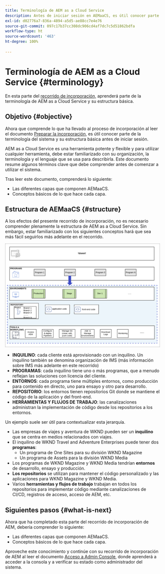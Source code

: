 ```yaml
---
title: Terminología de AEM as a Cloud Service
description: Antes de iniciar sesión en AEMaaCS, es útil conocer parte de la terminología del sistema y su estructura básica.
exl-id: d02776a7-836a-4894-a5d5-ae88cc7e4e76
source-git-commit: 097c17b37cc308dc906cd4af7dc7c5d51862bdfa
workflow-type: ht
source-wordcount: '463'
ht-degree: 100%

---
```


# Terminología de AEM as a Cloud Service {#terminology}

En esta parte del [recorrido de incorporación,](overview.md) aprenderá parte de la terminología de AEM as a Cloud Service y su estructura básica.

## Objetivo {#objective}

Ahora que comprende lo que ha llevado al proceso de incorporación al leer el documento [Preparar la incorporación,](preparation.md) es útil conocer parte de la terminología del sistema y su estructura básica antes de iniciar sesión.

AEM as a Cloud Service es una herramienta potente y flexible y para utilizar cualquier herramienta, debe estar familiarizado con su organización, la terminología y el lenguaje que se usa para describirla. Este documento resume algunos términos clave que debe comprender antes de comenzar a utilizar el sistema.

Tras leer este documento, comprenderá lo siguiente:

* Las diferentes capas que componen AEMaaCS.
* Conceptos básicos de lo que hace cada capa.

## Estructura de AEMaaCS {#structure}

A los efectos del presente recorrido de incorporación, no es necesario comprender plenamente la estructura de AEM as a Cloud Service. Sin embargo, estar familiarizado con los siguientes conceptos hará que sea más fácil seguirlos más adelante en el recorrido.

![Estructura de Cloud Manager](/help/journey-sites/quick-site/assets/cloud-manager-structure.png)

* **INQUILINO**: cada cliente está aprovisionado con un inquilino. Un inquilino también se denomina organización de IMS (más información sobre IMS más adelante en este recorrido)
* **PROGRAMAS**: cada inquilino tiene uno o más programas, que a menudo reflejan las soluciones con licencia del cliente.
* **ENTORNOS**: cada programa tiene múltiples entornos, como producción para contenido en directo, uno para ensayo y otro para desarrollo.
* **REPOSITORIO**: los entornos tienen repositorios Git donde se mantiene el código de la aplicación y del front-end.
* **HERRAMIENTAS Y FLUJOS DE TRABAJO**: las canalizaciones administran la implementación de código desde los repositorios a los entornos.

Un ejemplo suele ser útil para contextualizar esta jerarquía.

* Las empresas de viajes y aventura de WKND pueden ser un **inquilino** que se centra en medios relacionados con viajes.
* El inquilino de WKND Travel and Adventure Enterprises puede tener dos **programas**:
   * Un programa de One Sites para su división WKND Magazine
   * Un programa de Assets para la división WKND Media
* Los programas de WKND Magazine y WKND Media tendrían **entornos** de desarrollo, ensayo y producción.
* **Los repositorios** se utilizan para mantener el código personalizado y las aplicaciones para WKND Magazine y WKND Media.
* Varios **herramientas y flujos de trabajo** trabajan en todos los repositorios para implementar código mediante canalizaciones de CI/CD, registros de acceso, acceso de AEM, etc.

## Siguientes pasos {#what-is-next}

Ahora que ha completado esta parte del recorrido de incorporación de AEM, debería comprender lo siguiente:

* Las diferentes capas que componen AEMaaCS.
* Conceptos básicos de lo que hace cada capa.

Aproveche este conocimiento y continúe con su recorrido de incorporación de AEM al leer el documento [Acceso a Admin Console](admin-console.md), donde aprenderá a acceder a la consola y a verificar su estado como administrador del sistema.
